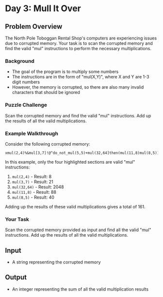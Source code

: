 # Day 3: Mull It Over

## Problem Overview

The North Pole Toboggan Rental Shop's computers are experiencing issues due to corrupted memory. Your task is to scan the corrupted memory and find the valid "mul" instructions to perform the necessary multiplications.

### Background

- The goal of the program is to multiply some numbers
- The instructions are in the form of "mul(X,Y)", where X and Y are 1-3 digit numbers
- However, the memory is corrupted, so there are also many invalid characters that should be ignored

### Puzzle Challenge

Scan the corrupted memory and find the valid "mul" instructions. Add up the results of all the valid multiplications.

### Example Walkthrough

Consider the following corrupted memory:

```
xmul(2,4)%&mul[3,7]!@^do_not_mul(5,5)+mul(32,64]then(mul(11,8)mul(8,5))
```

In this example, only the four highlighted sections are valid "mul" instructions:

1. `mul(2,4)` - Result: 8
2. `mul(3,7)` - Result: 21
3. `mul(32,64)` - Result: 2048
4. `mul(11,8)` - Result: 88
5. `mul(8,5)` - Result: 40

Adding up the results of these valid multiplications gives a total of 161.

### Your Task

Scan the corrupted memory provided as input and find all the valid "mul" instructions. Add up the results of all the valid multiplications.

## Input

- A string representing the corrupted memory

## Output

- An integer representing the sum of all the valid multiplication results